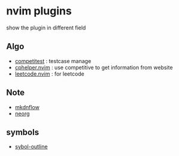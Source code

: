 # nvim plugins

show the plugin in different field

## Algo

- [competitest](https://github.com/xeluxee/competitest.nvim) : testcase manage
- [cphelper.nvim](https://github.com/jmerle/competitive-companion)
: use competitive to get information from website
- [leetcode.nvim](https://github.com/kawre/leetcode.nvim) : for leetcode

## Note

- [mkdnflow](https://github.com/jakewvincent/mkdnflow.nvim)
- [neorg](https://github.com/nvim-neorg/neorg)

## symbols

- [sybol-outline](https://github.com/simrat39/symbols-outline.nvim)
